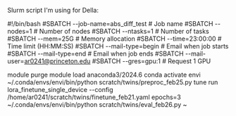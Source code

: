 Slurm script I'm using for Della: 

#!/bin/bash
#SBATCH --job-name=abs_diff_test   # Job name
#SBATCH --nodes=1                     # Number of nodes
#SBATCH --ntasks=1                    # Number of tasks
#SBATCH --mem=25G                      # Memory allocation
#SBATCH --time=23:00:00                # Time limit (HH:MM:SS)
#SBATCH --mail-type=begin              # Email when job starts
#SBATCH --mail-type=end                # Email when job ends
#SBATCH --mail-user=ar0241@princeton.edu
#SBATCH --gres=gpu:1                    # Request 1 GPU

module purge
module load anaconda3/2024.6
conda activate envi
~/.conda/envs/envi/bin/python scratch/twins/preproc_feb25.py
tune run lora_finetune_single_device --config /home/ar0241/scratch/twins/finetune_feb21.yaml  epochs=3
~/.conda/envs/envi/bin/python scratch/twins/eval_feb26.py
~                                                                 
